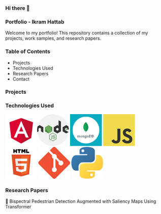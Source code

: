<!--
**ikramelhattab/Ikramelhattab** is a ✨ _special_ ✨ repository because its `README.md` (this file) appears on your GitHub profile.

Here are some ideas to get you started:

- 🔭 I’m currently working on ...
- 🌱 I’m currently learning ...
- 👯 I’m looking to collaborate on ...
- 🤔 I’m looking for help with ...
- 💬 Ask me about ...
- 📫 How to reach me: ...
- 😄 Pronouns: ...
- ⚡ Fun fact: ...
-->
### Hi there 👋
### Portfolio - Ikram Hattab

Welcome to my portfolio! This repository contains a collection of my projects, work samples, and research papers.

### Table of Contents

- Projects
- Technologies Used
- Research Papers
- Contact

### Projects

### Technologies Used
<img src="images/angular.png" width="100" height="100"><img src="images/nodejs.png" width="100" height="100">
<img src="images/mongodb.png" width="100" height="100">
<img src="images/javascript.png" width="100" height="100">
<img src="images/html.png" width="100" height="100">
<img src="images/git.png" width="100" height="100">
<img src="images/python.png" width="100" height="100">

### Research Papers

📜 Bispectral Pedestrian Detection Augmented with Saliency Maps Using Transformer

